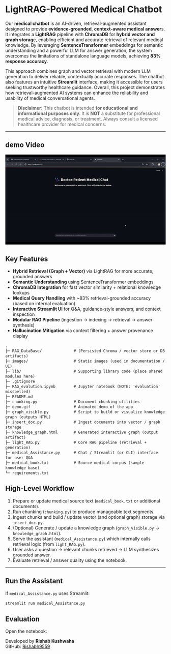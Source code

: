 


# LightRAG-Powered Medical Chatbot

Our **medical chatbot** is an AI-driven, retrieval-augmented assistant designed to provide **evidence-grounded**, **context-aware medical answer**s. It integrates a **LightRAG** pipeline with **ChromaDB** for **hybrid vector and graph storag**e, enabling efficient and accurate retrieval of relevant medical knowledge. By leveraging **SentenceTransformer** embeddings for semantic understanding and a powerful LLM for answer generation, the system overcomes the limitations of standalone language models, achieving **83% response accuracy**.

This approach combines graph and vector retrieval with modern LLM generation to deliver reliable, contextually accurate responses. The chatbot also features an intuitive **Streamlit** interface, making it accessible for users seeking trustworthy healthcare guidance. Overall, this project demonstrates how retrieval-augmented AI systems can enhance the reliability and usability of medical conversational agents.

>  **Disclaimer:** This chatbot is intended **for educational and informational purposes only**. It is **NOT** a substitute for professional medical advice, diagnosis, or treatment. Always consult a licensed healthcare provider for medical concerns.

---
## demo Video

  ![LightRAG doctor demo](demo.gif)

  
##  Key Features

- **Hybrid Retrieval (Graph + Vector)** via LightRAG for more accurate, grounded answers  
- **Semantic Understanding** using SentenceTransformer embeddings  
- **ChromaDB Integration** for fast vector similarity + relational knowledge lookups  
- **Medical Query Handling** with ~83% retrieval-grounded accuracy (based on internal evaluation)  
- **Interactive Streamlit UI** for Q&A, guidance-style answers, and context inspection  
- **Modular RAG Pipeline** (ingestion → indexing → retrieval → answer synthesis)  
- **Hallucination Mitigation** via context filtering + answer provenance display  




```
.
├─ RAG_DataBase/              # (Persisted Chroma / vector store or DB artifacts)
├─ images/                    # Static images (used in documentation / UI)
├─ lib/                       # Supporting library code (place shared modules here)
├─ .gitignore
├─ RAG_evalution.ipynb        # Jupyter notebook (NOTE: 'evaluation' misspelled)
├─ README.md
├─ chunking.py                # Document chunking utilities
├─ demo.gif                   # Animated demo of the app
├─ graph_visible.py           # Script to build or visualize knowledge graph (outputs HTML)
├─ insert_doc.py              # Ingest documents into vector / graph storage
├─ knowledge_graph.html       # Generated interactive graph (output artifact)
├─ light_RAG.py               # Core RAG pipeline (retrieval + generation)
├─ medical_Assistance.py      # Chat / Streamlit (or CLI) interface for user Q&A
├─ medical_book.txt           # Source medical corpus (sample knowledge base)
└─ requirements.txt
```


## High-Level Workflow

1. Prepare or update medical source text (`medical_book.txt` or additional documents).
2. Run chunking (`chunking.py`) to produce manageable text segments.
3. Ingest chunks and build / update vector (and optional graph) storage via `insert_doc.py`.
4. (Optional) Generate / update a knowledge graph (`graph_visible.py` → `knowledge_graph.html`).
5. Serve the assistant (`medical_Assistance.py`) which internally calls retrieval logic (from `light_RAG.py`).
6. User asks a question → relevant chunks retrieved → LLM synthesizes grounded answer.
7. Evaluate retrieval / answer quality using the notebook.

---




##  Run the Assistant

If `medical_Assistance.py` uses Streamlit:
```bash
streamlit run medical_Assistance.py
```


##  Evaluation

Open the notebook:








Developed by **Rishab Kushwaha**  
GitHub: [Rishabh9559](https://github.com/Rishabh9559)

